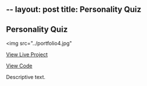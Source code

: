--
layout: post
title: Personality Quiz
--

## Personality Quiz
<img src="../portfolio4.jpg"
<p><a href="nicolemoran.github.io/quiz/quiz.html" target="_blank">View Live Project</a></p>
<p><a href="www.github.io/nicolemoran/quiz" target="_blank">View Code</a></p>
<p>Descriptive text.</p>
